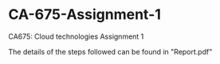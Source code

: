 # CA-675-Assignment-1
CA675: Cloud technologies Assignment 1

The details of the steps followed can be found in "Report.pdf"
